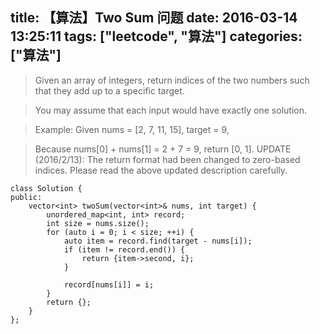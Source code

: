 title: 【算法】Two Sum 问题
date: 2016-03-14 13:25:11
tags: ["leetcode", "算法"]
categories: ["算法"]
---
> Given an array of integers, return indices of the two numbers such that they add up to a specific target.

> You may assume that each input would have exactly one solution.

> Example:
> Given nums = [2, 7, 11, 15], target = 9,

> Because nums[0] + nums[1] = 2 + 7 = 9,
> return [0, 1].
> UPDATE (2016/2/13):
> The return format had been changed to zero-based indices. Please read the above updated description carefully.

<!-- more -->

```
class Solution {
public:
    vector<int> twoSum(vector<int>& nums, int target) {
        unordered_map<int, int> record;
        int size = nums.size();
        for (auto i = 0; i < size; ++i) {
            auto item = record.find(target - nums[i]);
            if (item != record.end()) {
                return {item->second, i};
            }

            record[nums[i]] = i;
        }
        return {};
    }
};
```
